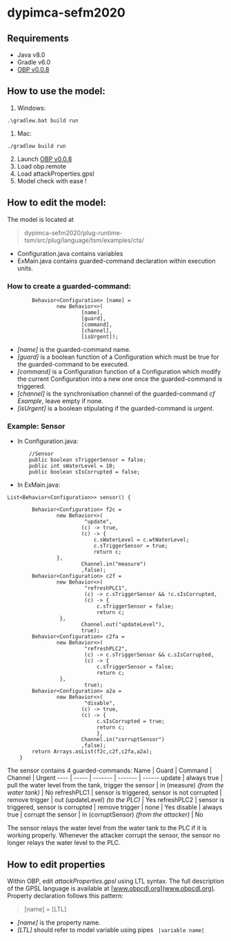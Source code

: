 # dypimca-sefm2020

## Requirements
* Java v8.0
* Gradle v6.0
* [OBP v0.0.8](https://bintray.com/plug-obp/distributions/download_file?file_path=obp2-remote-0.0.8.zip)

## How to use the model:
  1. Windows: 
  ```
  .\gradlew.bat build run 
  ```
  1. Mac:
  ```
  ./gradlew build run
  ```
2. Launch [OBP v0.0.8](https://bintray.com/plug-obp/distributions/download_file?file_path=obp2-remote-0.0.8.zip)
3. Load obp.remote
4. Load attackProperties.gpsl
5. Model check with ease !

## How to edit the model:
The model is located at 
>dypimca-sefm2020/plug-runtime-tsm/src/plug/language/tsm/examples/cta/

* Configuration.java contains variables
* ExMain.java contains guarded-command declaration within execution units.

### How to create a guarded-command:
```
        Behavior<Configuration> [name] =
                new Behavior<>(
                        [name],
                        [guard],
                        [command], 
                        [channel],
                        [isUrgent]);
```                        
  
* *[name]* is the guarded-command name.
* *[guard]* is a boolean function of a Configuration which must be true for the guarded-command to be executed.
* *[command]* is a Configuration function of a Configuration which modify the current Configuration into a new one once the guarded-command is triggered.
* *[channel]* is the synchronisation channel of the guarded-command *cf Example*, leave empty if none.
* *[isUrgent]* is a boolean stipulating if the guarded-command is *urgent*.

### Example: Sensor
* In Configuration.java:
```	      
       //Sensor
       public boolean sTriggerSensor = false;
       public int sWaterLevel = 10;
       public boolean sIsCorrupted = false;
```
* In ExMain.java:
```        
List<Behavior<Configuration>> sensor() {

        Behavior<Configuration> f2c =
                new Behavior<>(
                         "update",
                        (c) -> true,
                        (c) -> {
                            c.sWaterLevel = c.wtWaterLevel;
                            c.sTriggerSensor = true;
                            return c;
			    },  
                        Channel.in("measure")
                        ,false);
        Behavior<Configuration> c2f =
                new Behavior<>(
                         "refreshPLC1",
                         (c) -> c.sTriggerSensor && !c.sIsCorrupted,
                         (c) -> {
                             c.sTriggerSensor = false;                            
                             return c;
 			     },   
                        Channel.out("updateLevel"),
                        true);
        Behavior<Configuration> c2fa =
                new Behavior<>(
                         "refreshPLC2",
                         (c) -> c.sTriggerSensor && c.sIsCorrupted,
                         (c) -> {
                             c.sTriggerSensor = false;                            
                             return c;
 			     },
                         true);
        Behavior<Configuration> a2a =
                new Behavior<>(
                         "disable",
                        (c) -> true,
                        (c) -> {
                             c.sIsCorrupted = true;
                             return c;
                             }, 
                        Channel.in("corruptSensor")
                        ,false);
        return Arrays.asList(f2c,c2f,c2fa,a2a);
    }
   ```
  
The sensor contains 4 guarded-commands:
  Name | Guard | Command | Channel | Urgent
  ---- | ----- | ------- | ------- | ------
  update | always true | pull the water level from the tank, trigger the sensor | in (measure) *(from the water tank)* | No
  refreshPLC1 | sensor is triggered, sensor is not corrupted | remove trigger | out (updateLevel) *(to the PLC)* | Yes
  refreshPLC2 | sensor is triggered, sensor is corrupted | remove trigger | none | Yes
  disable | always true | corrupt the sensor | in (corruptSensor) *(from the attacker)* | No
  
The sensor relays the water level from the water tank to the PLC if it is working properly. Whenever the attacker corrupt the sensor, the sensor no longer relays the water level to the PLC.

## How to edit properties
Within OBP, edit *attackProperties.gpsl* using LTL syntax.
The full description of the GPSL language is available at [www.obpcdl.org](www.obpcdl.org).
Property declaration follows this pattern:
> [name] = [LTL]
* *[name]* is the property name.
* *[LTL]* should refer to model variable using pipes ``` |variable name|```
